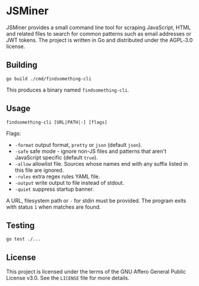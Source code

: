 # JSMiner

JSMiner provides a small command line tool for scraping JavaScript, HTML and related files to search for common patterns such as email addresses or JWT tokens. The project is written in Go and distributed under the AGPL‑3.0 license.

## Building

```
go build ./cmd/findsomething-cli
```

This produces a binary named `findsomething-cli`.

## Usage

```
findsomething-cli [URL|PATH|-] [flags]
```

Flags:

- `-format` output format, `pretty` or `json` (default `json`).
- `-safe` safe mode - ignore non-JS files and patterns that aren't JavaScript specific (default `true`).
- `-allow` allowlist file. Sources whose names end with any suffix listed in this file are ignored.
- `-rules` extra regex rules YAML file.
- `-output` write output to file instead of stdout.
- `-quiet` suppress startup banner.

A URL, filesystem path or `-` for stdin must be provided. The program exits with status `1` when matches are found.

## Testing

```
go test ./...
```

## License

This project is licensed under the terms of the GNU Affero General Public License v3.0. See the `LICENSE` file for more details.
